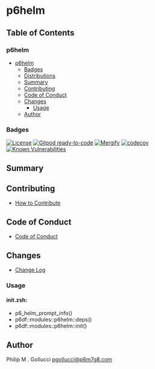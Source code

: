# p6helm

## Table of Contents


### p6helm
- [p6helm](#p6helm)
  - [Badges](#badges)
  - [Distributions](#distributions)
  - [Summary](#summary)
  - [Contributing](#contributing)
  - [Code of Conduct](#code-of-conduct)
  - [Changes](#changes)
    - [Usage](#usage)
  - [Author](#author)

### Badges

[![License](https://img.shields.io/badge/License-Apache%202.0-yellowgreen.svg)](https://opensource.org/licenses/Apache-2.0)
[![Gitpod ready-to-code](https://img.shields.io/badge/Gitpod-ready--to--code-blue?logo=gitpod)](https://gitpod.io/#https://github.com/p6m7g8/p6helm)
[![Mergify](https://img.shields.io/endpoint.svg?url=https://gh.mergify.io/badges/p6m7g8/p6helm/&style=flat)](https://mergify.io)
[![codecov](https://codecov.io/gh/p6m7g8/p6helm/branch/master/graph/badge.svg?token=14Yj1fZbew)](https://codecov.io/gh/p6m7g8/p6helm)
[![Known Vulnerabilities](https://snyk.io/test/github/p6m7g8/p6helm/badge.svg?targetFile=package.json)](https://snyk.io/test/github/p6m7g8/p6helm?targetFile=package.json)

## Summary

## Contributing

- [How to Contribute](CONTRIBUTING.md)

## Code of Conduct

- [Code of Conduct](CODE_OF_CONDUCT.md)

## Changes

- [Change Log](CHANGELOG.md)

### Usage

#### init.zsh:

- p6_helm_prompt_info()
- p6df::modules::p6helm::deps()
- p6df::modules::p6helm::init()


## Author

Philip M . Gollucci <pgollucci@p6m7g8.com>

